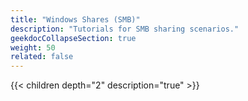 ```yaml
---
title: "Windows Shares (SMB)"
description: "Tutorials for SMB sharing scenarios."
geekdocCollapseSection: true
weight: 50
related: false
---
```


{{< children depth="2" description="true" >}}